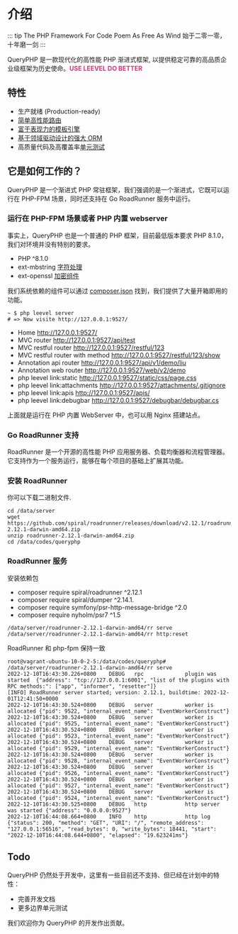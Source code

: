 # 介绍

::: tip The PHP Framework For Code Poem As Free As Wind
始于二零一零，十年磨一剑
:::

QueryPHP 是一款现代化的高性能 PHP 渐进式框架, 以提供稳定可靠的高品质企业级框架为历史使命。**<span style="color:#e82e7d;">USE LEEVEL DO BETTER</span>**

## 特性

- 生产就绪 (Production-ready)
- [简单高性能路由](https://www.queryphp.com/docs/router/)
- [富于表现力的模板引擎](https://www.queryphp.com/docs/template/)
- [基于领域驱动设计的强大 ORM](https://www.queryphp.com/docs/database/)
- 高质量代码及高覆盖率[单元测试](https://github.com/hunzhiwange/framework/tree/master/tests)

## 它是如何工作的？

QueryPHP 是一个渐进式 PHP 常驻框架，我们强调的是一个渐进式，它既可以运行在 PHP-FPM 场景，同时还支持在 Go RoadRunner 服务中运行。

### 运行在 PHP-FPM 场景或者 PHP 内置 webserver

事实上，QueryPHP 也是一个普通的 PHP 框架，目前最低版本要求 PHP 8.1.0，我们对环境并没有特别的要求。

 * PHP ^8.1.0
 * ext-mbstring [字符处理](https://github.com/hunzhiwange/framework/blob/master/src/Leevel/Support/Str.php)
 * ext-openssl [加密组件](https://github.com/hunzhiwange/framework/blob/master/src/Leevel/Encryption/Encryption.php)

我们系统依赖的组件可以通过 [composer.json](https://github.com/hunzhiwange/queryphp/blob/master/composer.json) 找到，我们提供了大量开箱即用的功能。

```
~ $ php leevel server
# => Now visite http://127.0.0.1:9527/
```

- Home http://127.0.0.1:9527/
- MVC router http://127.0.0.1:9527/api/test
- MVC restful router http://127.0.0.1:9527/restful/123
- MVC restful router with method http://127.0.0.1:9527/restful/123/show
- Annotation api router http://127.0.0.1:9527/api/v1/demo/liu
- Annotation web router http://127.0.0.1:9527/web/v2/demo
- php leevel link:static http://127.0.0.1:9527/static/css/page.css
- php leevel link:attachments http://127.0.0.1:9527/attachments/.gitignore
- php leevel link:apis http://127.0.0.1:9527/apis/
- php leevel link:debugbar http://127.0.0.1:9527/debugbar/debugbar.cs

上面就是运行在 PHP 内置 WebServer 中，也可以用 Nginx 搭建站点。

### Go RoadRunner 支持

RoadRunner 是一个开源的高性能 PHP 应用服务器、负载均衡器和流程管理器。它支持作为一个服务运行，能够在每个项目的基础上扩展其功能。

### 安装 RoadRunner

你可以下载二进制文件.

```
cd /data/server
wget https://github.com/spiral/roadrunner/releases/download/v2.12.1/roadrunner-2.12.1-darwin-amd64.zip
unzip roadrunner-2.12.1-darwin-amd64.zip
cd /data/codes/queryphp
```

### RoadRunner 服务

安装依赖包

- composer require spiral/roadrunner ^2.12.1
- composer require spiral/dumper ^2.14.1.
- composer require symfony/psr-http-message-bridge ^2.0
- composer require nyholm/psr7 ^1.5

```
/data/server/roadrunner-2.12.1-darwin-amd64/rr serve
/data/server/roadrunner-2.12.1-darwin-amd64/rr http:reset
```

RoadRunner 和 php-fpm 保持一致

```
root@vagrant-ubuntu-10-0-2-5:/data/codes/queryphp# /data/server/roadrunner-2.12.1-darwin-amd64/rr serve
2022-12-10T16:43:30.226+0800	DEBUG	rpc         	plugin was started	{"address": "tcp://127.0.0.1:6001", "list of the plugins with RPC methods:": ["app", "informer", "resetter"]}
[INFO] RoadRunner server started; version: 2.12.1, buildtime: 2022-12-01T12:41:50+0000
2022-12-10T16:43:30.524+0800	DEBUG	server      	worker is allocated	{"pid": 9522, "internal_event_name": "EventWorkerConstruct"}
2022-12-10T16:43:30.524+0800	DEBUG	server      	worker is allocated	{"pid": 9525, "internal_event_name": "EventWorkerConstruct"}
2022-12-10T16:43:30.524+0800	DEBUG	server      	worker is allocated	{"pid": 9523, "internal_event_name": "EventWorkerConstruct"}
2022-12-10T16:43:30.524+0800	DEBUG	server      	worker is allocated	{"pid": 9529, "internal_event_name": "EventWorkerConstruct"}
2022-12-10T16:43:30.524+0800	DEBUG	server      	worker is allocated	{"pid": 9528, "internal_event_name": "EventWorkerConstruct"}
2022-12-10T16:43:30.524+0800	DEBUG	server      	worker is allocated	{"pid": 9526, "internal_event_name": "EventWorkerConstruct"}
2022-12-10T16:43:30.524+0800	DEBUG	server      	worker is allocated	{"pid": 9527, "internal_event_name": "EventWorkerConstruct"}
2022-12-10T16:43:30.524+0800	DEBUG	server      	worker is allocated	{"pid": 9524, "internal_event_name": "EventWorkerConstruct"}
2022-12-10T16:43:30.525+0800	DEBUG	http        	http server was started	{"address": "0.0.0.0:9527"}
2022-12-10T16:44:08.664+0800	INFO	http        	http log	{"status": 200, "method": "GET", "URI": "/", "remote_address": "127.0.0.1:56516", "read_bytes": 0, "write_bytes": 18441, "start": "2022-12-10T16:44:08.644+0800", "elapsed": "19.623241ms"}
```

## Todo

QueryPHP 仍然处于开发中，这里有一些目前还不支持、但已经在计划中的特性：

- 完善开发文档
- 更多边界单元测试

我们欢迎你为 QueryPHP 的开发作出贡献。
